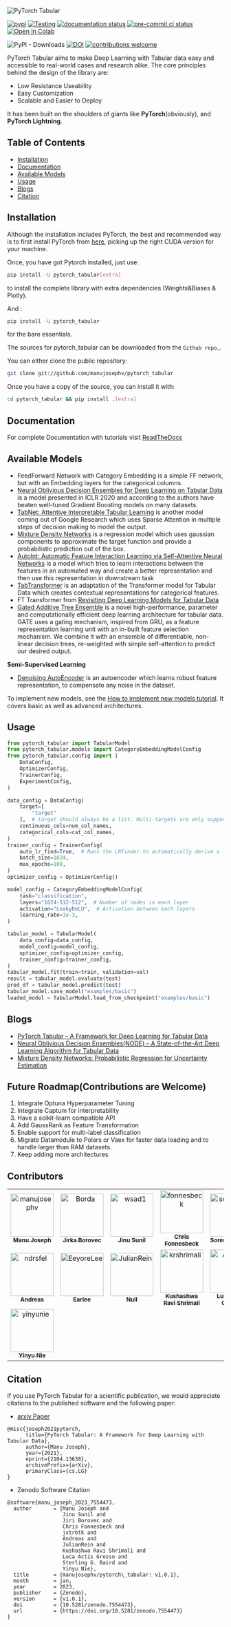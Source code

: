 ![PyTorch Tabular](docs/imgs/pytorch_tabular_logo.png)

[![pypi](https://img.shields.io/pypi/v/pytorch_tabular.svg)](https://pypi.python.org/pypi/pytorch_tabular)
[![Testing](https://github.com/manujosephv/pytorch_tabular/actions/workflows/testing.yml/badge.svg?event=push)](https://github.com/manujosephv/pytorch_tabular/actions/workflows/testing.yml)
[![documentation status](https://readthedocs.org/projects/pytorch_tabular/badge/?version=latest)](https://pytorch-tabular.readthedocs.io/en/latest/)
[![pre-commit.ci status](https://results.pre-commit.ci/badge/github/manujosephv/pytorch_tabular/main.svg)](https://results.pre-commit.ci/latest/github/manujosephv/pytorch_tabular/main)
[![Open In Colab](https://colab.research.google.com/assets/colab-badge.svg)](https://colab.research.google.com/github/manujosephv/pytorch_tabular/blob/main/docs/tutorials/01-Basic_Usage.ipynb)

![PyPI - Downloads](https://img.shields.io/pypi/dm/pytorch_tabular)
[![DOI](https://zenodo.org/badge/321584367.svg)](https://zenodo.org/badge/latestdoi/321584367)
[![contributions welcome](https://img.shields.io/badge/contributions-welcome-brightgreen.svg?style=flat-square)](https://github.com/manujosephv/pytorch_tabular/issues)

PyTorch Tabular aims to make Deep Learning with Tabular data easy and accessible to real-world cases and research alike. The core principles behind the design of the library are:

- Low Resistance Useability
- Easy Customization
- Scalable and Easier to Deploy

It has been built on the shoulders of giants like **PyTorch**(obviously), and **PyTorch Lightning**.

## Table of Contents

- [Installation](#installation)
- [Documentation](#documentation)
- [Available Models](#available-models)
- [Usage](#usage)
- [Blogs](#blogs)
- [Citation](#citation)

## Installation

Although the installation includes PyTorch, the best and recommended way is to first install PyTorch from [here](https://pytorch.org/get-started/locally/), picking up the right CUDA version for your machine.

Once, you have got Pytorch installed, just use:

```bash
pip install -U pytorch_tabular[extra]
```

to install the complete library with extra dependencies (Weights&Biases & Plotly).

And :

```bash
pip install -U pytorch_tabular
```

for the bare essentials.

The sources for pytorch_tabular can be downloaded from the `Github repo`\_.

You can either clone the public repository:

```bash
git clone git://github.com/manujosephv/pytorch_tabular
```

Once you have a copy of the source, you can install it with:

```bash
cd pytorch_tabular && pip install .[extra]
```

## Documentation

For complete Documentation with tutorials visit [ReadTheDocs](https://pytorch-tabular.readthedocs.io/en/latest/)

## Available Models

- FeedForward Network with Category Embedding is a simple FF network, but with an Embedding layers for the categorical columns.
- [Neural Oblivious Decision Ensembles for Deep Learning on Tabular Data](https://arxiv.org/abs/1909.06312) is a model presented in ICLR 2020 and according to the authors have beaten well-tuned Gradient Boosting models on many datasets.
- [TabNet: Attentive Interpretable Tabular Learning](https://arxiv.org/abs/1908.07442) is another model coming out of Google Research which uses Sparse Attention in multiple steps of decision making to model the output.
- [Mixture Density Networks](https://publications.aston.ac.uk/id/eprint/373/1/NCRG_94_004.pdf) is a regression model which uses gaussian components to approximate the target function and  provide a probabilistic prediction out of the box.
- [AutoInt: Automatic Feature Interaction Learning via Self-Attentive Neural Networks](https://arxiv.org/abs/1810.11921) is a model which tries to learn interactions between the features in an automated way and create a better representation and then use this representation in downstream task
- [TabTransformer](https://arxiv.org/abs/2012.06678) is an adaptation of the Transformer model for Tabular Data which creates contextual representations for categorical features.
- FT Transformer from [Revisiting Deep Learning Models for Tabular Data](https://arxiv.org/abs/2106.11959)
- [Gated Additive Tree Ensemble](https://arxiv.org/abs/2207.08548) is a novel high-performance, parameter and computationally efficient deep learning architecture for tabular data. GATE uses a gating mechanism, inspired from GRU, as a feature representation learning unit with an in-built feature selection mechanism. We combine it with an ensemble of differentiable, non-linear decision trees, re-weighted with simple self-attention to predict our desired output.

**Semi-Supervised Learning**

- [Denoising AutoEncoder](https://www.kaggle.com/code/faisalalsrheed/denoising-autoencoders-dae-for-tabular-data) is an autoencoder which learns robust feature representation, to compensate any noise in the dataset.

To implement new models, see the [How to implement new models tutorial](https://github.com/manujosephv/pytorch_tabular/blob/main/docs/tutorials/04-Implementing%20New%20Architectures.ipynb). It covers basic as well as advanced architectures.

## Usage

```python
from pytorch_tabular import TabularModel
from pytorch_tabular.models import CategoryEmbeddingModelConfig
from pytorch_tabular.config import (
    DataConfig,
    OptimizerConfig,
    TrainerConfig,
    ExperimentConfig,
)

data_config = DataConfig(
    target=[
        "target"
    ],  # target should always be a list. Multi-targets are only supported for regression. Multi-Task Classification is not implemented
    continuous_cols=num_col_names,
    categorical_cols=cat_col_names,
)
trainer_config = TrainerConfig(
    auto_lr_find=True,  # Runs the LRFinder to automatically derive a learning rate
    batch_size=1024,
    max_epochs=100,
)
optimizer_config = OptimizerConfig()

model_config = CategoryEmbeddingModelConfig(
    task="classification",
    layers="1024-512-512",  # Number of nodes in each layer
    activation="LeakyReLU",  # Activation between each layers
    learning_rate=1e-3,
)

tabular_model = TabularModel(
    data_config=data_config,
    model_config=model_config,
    optimizer_config=optimizer_config,
    trainer_config=trainer_config,
)
tabular_model.fit(train=train, validation=val)
result = tabular_model.evaluate(test)
pred_df = tabular_model.predict(test)
tabular_model.save_model("examples/basic")
loaded_model = TabularModel.load_from_checkpoint("examples/basic")
```

## Blogs

- [PyTorch Tabular – A Framework for Deep Learning for Tabular Data](https://deep-and-shallow.com/2021/01/27/pytorch-tabular-a-framework-for-deep-learning-for-tabular-data/)
- [Neural Oblivious Decision Ensembles(NODE) – A State-of-the-Art Deep Learning Algorithm for Tabular Data](https://deep-and-shallow.com/2021/02/25/neural-oblivious-decision-ensemblesnode-a-state-of-the-art-deep-learning-algorithm-for-tabular-data/)
- [Mixture Density Networks: Probabilistic Regression for Uncertainty Estimation](https://deep-and-shallow.com/2021/03/20/mixture-density-networks-probabilistic-regression-for-uncertainty-estimation/)

## Future Roadmap(Contributions are Welcome)

1. Integrate Optuna Hyperparameter Tuning
1. Integrate Captum for interpretability
1. Have a scikit-learn compatible API
1. Add GaussRank as Feature Transformation
1. Enable support for multi-label classification
1. Migrate Datamodule to Polars or Vaex for faster data loading and to handle larger than RAM datasets.
1. Keep adding more architectures

## Contributors

<!-- readme: contributors -start -->
<table>
<tr>
    <td align="center">
        <a href="https://github.com/manujosephv">
            <img src="https://avatars.githubusercontent.com/u/10508493?v=4" width="100;" alt="manujosephv"/>
            <br />
            <sub><b>Manu Joseph</b></sub>
        </a>
    </td>
    <td align="center">
        <a href="https://github.com/Borda">
            <img src="https://avatars.githubusercontent.com/u/6035284?v=4" width="100;" alt="Borda"/>
            <br />
            <sub><b>Jirka Borovec</b></sub>
        </a>
    </td>
    <td align="center">
        <a href="https://github.com/wsad1">
            <img src="https://avatars.githubusercontent.com/u/13963626?v=4" width="100;" alt="wsad1"/>
            <br />
            <sub><b>Jinu Sunil</b></sub>
        </a>
    </td>
    <td align="center">
        <a href="https://github.com/fonnesbeck">
            <img src="https://avatars.githubusercontent.com/u/81476?v=4" width="100;" alt="fonnesbeck"/>
            <br />
            <sub><b>Chris Fonnesbeck</b></sub>
        </a>
    </td>
    <td align="center">
        <a href="https://github.com/sorenmacbeth">
            <img src="https://avatars.githubusercontent.com/u/130043?v=4" width="100;" alt="sorenmacbeth"/>
            <br />
            <sub><b>Soren Macbeth</b></sub>
        </a>
    </td>
    <td align="center">
        <a href="https://github.com/jxtrbtk">
            <img src="https://avatars.githubusercontent.com/u/40494970?v=4" width="100;" alt="jxtrbtk"/>
            <br />
            <sub><b>Null</b></sub>
        </a>
    </td></tr>
<tr>
    <td align="center">
        <a href="https://github.com/ndrsfel">
            <img src="https://avatars.githubusercontent.com/u/21068727?v=4" width="100;" alt="ndrsfel"/>
            <br />
            <sub><b>Andreas</b></sub>
        </a>
    </td>
    <td align="center">
        <a href="https://github.com/EeyoreLee">
            <img src="https://avatars.githubusercontent.com/u/49790022?v=4" width="100;" alt="EeyoreLee"/>
            <br />
            <sub><b>Earlee</b></sub>
        </a>
    </td>
    <td align="center">
        <a href="https://github.com/JulianRein">
            <img src="https://avatars.githubusercontent.com/u/35046938?v=4" width="100;" alt="JulianRein"/>
            <br />
            <sub><b>Null</b></sub>
        </a>
    </td>
    <td align="center">
        <a href="https://github.com/krshrimali">
            <img src="https://avatars.githubusercontent.com/u/19997320?v=4" width="100;" alt="krshrimali"/>
            <br />
            <sub><b>Kushashwa Ravi Shrimali</b></sub>
        </a>
    </td>
    <td align="center">
        <a href="https://github.com/Actis92">
            <img src="https://avatars.githubusercontent.com/u/46601193?v=4" width="100;" alt="Actis92"/>
            <br />
            <sub><b>Luca Actis Grosso</b></sub>
        </a>
    </td>
    <td align="center">
        <a href="https://github.com/sgbaird">
            <img src="https://avatars.githubusercontent.com/u/45469701?v=4" width="100;" alt="sgbaird"/>
            <br />
            <sub><b>Sterling G. Baird</b></sub>
        </a>
    </td></tr>
<tr>
    <td align="center">
        <a href="https://github.com/yinyunie">
            <img src="https://avatars.githubusercontent.com/u/25686434?v=4" width="100;" alt="yinyunie"/>
            <br />
            <sub><b>Yinyu Nie</b></sub>
        </a>
    </td></tr>
</table>
<!-- readme: contributors -end -->

## Citation

If you use PyTorch Tabular for a scientific publication, we would appreciate citations to the published software and the following paper:

- [arxiv Paper](https://arxiv.org/abs/2104.13638)

```
@misc{joseph2021pytorch,
      title={PyTorch Tabular: A Framework for Deep Learning with Tabular Data},
      author={Manu Joseph},
      year={2021},
      eprint={2104.13638},
      archivePrefix={arXiv},
      primaryClass={cs.LG}
}
```

- Zenodo Software Citation

```
@software{manu_joseph_2023_7554473,
  author       = {Manu Joseph and
                  Jinu Sunil and
                  Jiri Borovec and
                  Chris Fonnesbeck and
                  jxtrbtk and
                  Andreas and
                  JulianRein and
                  Kushashwa Ravi Shrimali and
                  Luca Actis Grosso and
                  Sterling G. Baird and
                  Yinyu Nie},
  title        = {manujosephv/pytorch\_tabular: v1.0.1},
  month        = jan,
  year         = 2023,
  publisher    = {Zenodo},
  version      = {v1.0.1},
  doi          = {10.5281/zenodo.7554473},
  url          = {https://doi.org/10.5281/zenodo.7554473}
}
```
